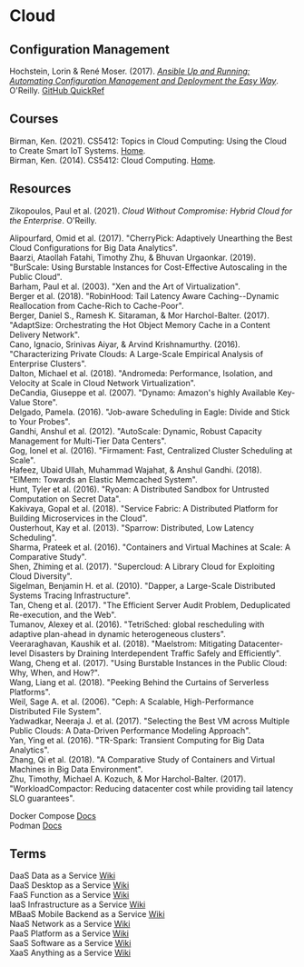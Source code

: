 # Cloud



## Configuration Management

Hochstein, Lorin & René Moser. (2017). [_Ansible Up and Running: Automating Configuration Management and Deployment the Easy Way_](https://github.com/ansiblebook/ansiblebook). O'Reilly. [GitHub QuickRef](https://github.com/lorin/ansible-quickref)<br>



## Courses

Birman, Ken. (2021). CS5412: Topics in Cloud Computing: Using the Cloud to Create Smart IoT Systems. [Home](http://www.cs.cornell.edu/courses/cs5412/2021sp/).<br>
Birman, Ken. (2014). CS5412: Cloud Computing. [Home](http://www.cs.cornell.edu/courses/cs5412/2014sp/).<br>



## Resources

Zikopoulos, Paul et al. (2021). _Cloud Without Compromise: Hybrid Cloud for the Enterprise_. O'Reilly.<br>

Alipourfard, Omid et al. (2017). "CherryPick: Adaptively Unearthing the Best Cloud Configurations for Big Data Analytics".<br>
Baarzi, Ataollah Fatahi, Timothy Zhu, & Bhuvan Urgaonkar. (2019). "BurScale: Using Burstable Instances for Cost-Effective Autoscaling in the Public Cloud".<br>
Barham, Paul et al. (2003). "Xen and the Art of Virtualization".<br>
Berger et al. (2018). "RobinHood: Tail Latency Aware Caching--Dynamic Reallocation from Cache-Rich to Cache-Poor".<br>
Berger, Daniel S., Ramesh K. Sitaraman, & Mor Harchol-Balter. (2017). "AdaptSize: Orchestrating the Hot Object Memory Cache in a Content Delivery Network".<br>
Cano, Ignacio, Srinivas Aiyar, & Arvind Krishnamurthy. (2016). "Characterizing Private Clouds: A Large-Scale Empirical Analysis of Enterprise Clusters".<br>
Dalton, Michael et al. (2018). "Andromeda: Performance, Isolation, and Velocity at Scale in Cloud Network Virtualization".<br>
DeCandia, Giuseppe et al. (2007). "Dynamo: Amazon's highly Available Key-Value Store".<br>
Delgado, Pamela. (2016). "Job-aware Scheduling in Eagle: Divide and Stick to Your Probes".<br>
Gandhi, Anshul et al. (2012). "AutoScale: Dynamic, Robust Capacity Management for Multi-Tier Data Centers".<br>
Gog, Ionel et al. (2016). "Firmament: Fast, Centralized Cluster Scheduling at Scale".<br>
Hafeez, Ubaid Ullah, Muhammad Wajahat, & Anshul Gandhi. (2018). "ElMem: Towards an Elastic Memcached System".<br>
Hunt, Tyler et al. (2016). "Ryoan: A Distributed Sandbox for Untrusted Computation on Secret Data".<br>
Kakivaya, Gopal et al. (2018). "Service Fabric: A Distributed Platform for Building Microservices in the Cloud".<br>
Ousterhout, Kay et al. (2013). "Sparrow: Distributed, Low Latency Scheduling".<br>
Sharma, Prateek et al. (2016). "Containers and Virtual Machines at Scale: A Comparative Study".<br>
Shen, Zhiming et al. (2017). "Supercloud: A Library Cloud for Exploiting Cloud Diversity".<br>
Sigelman, Benjamin H. et al. (2010). "Dapper, a Large-Scale Distributed Systems Tracing Infrastructure".<br>
Tan, Cheng et al. (2017). "The Efficient Server Audit Problem, Deduplicated Re-execution, and the Web".<br>
Tumanov, Alexey et al. (2016). "TetriSched: global rescheduling with adaptive plan-ahead in dynamic heterogeneous clusters".<br>
Veeraraghavan, Kaushik et al. (2018). "Maelstrom: Mitigating Datacenter-level Disasters by Draining Interdependent Traffic Safely and Efficiently".<br>
Wang, Cheng et al. (2017). "Using Burstable Instances in the Public Cloud: Why, When, and How?".<br>
Wang, Liang et al. (2018). "Peeking Behind the Curtains of Serverless Platforms".<br>
Weil, Sage A. et al. (2006). "Ceph: A Scalable, High-Performance Distributed File System".<br>
Yadwadkar, Neeraja J. et al. (2017). "Selecting the Best VM across Multiple Public Clouds: A Data-Driven Performance Modeling Approach".<br>
Yan, Ying et al. (2016). "TR-Spark: Transient Computing for Big Data Analytics".<br>
Zhang, Qi et al. (2018). "A Comparative Study of Containers and Virtual Machines in Big Data Environment".<br>
Zhu, Timothy, Michael A. Kozuch, & Mor Harchol-Balter. (2017). "WorkloadCompactor: Reducing datacenter cost while providing tail latency SLO guarantees".<br>

Docker Compose [Docs](https://docs.docker.com/compose/gettingstarted/)<br>
Podman [Docs](http://docs.podman.io/en/latest/markdown/podman-ps.1.html)<br>



## Terms

DaaS Data as a Service [Wiki](https://en.wikipedia.org/wiki/Data_as_a_service)<br>
DaaS Desktop as a Service [Wiki](https://en.wikipedia.org/wiki/Desktop_virtualization#Desktop_as_a_service)<br>
FaaS Function as a Service [Wiki](https://en.wikipedia.org/wiki/Function_as_a_service)<br>
IaaS Infrastructure as a Service [Wiki](https://en.wikipedia.org/wiki/Infrastructure_as_a_service)<br>
MBaaS Mobile Backend as a Service [Wiki](https://en.wikipedia.org/wiki/Mobile_backend_as_a_service)<br>
NaaS Network as a Service [Wiki](https://en.wikipedia.org/wiki/Network_as_a_service)<br>
PaaS Platform as a Service [Wiki](https://en.wikipedia.org/wiki/Platform_as_a_service)<br>
SaaS Software as a Service [Wiki](https://en.wikipedia.org/wiki/Software_as_a_service)<br>
XaaS Anything as a Service [Wiki](https://en.wikipedia.org/wiki/As_a_service)<br>
